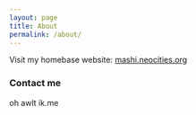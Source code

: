 ```yaml
---
layout: page
title: About
permalink: /about/
---
```


Visit my homebase website: [mashi.neocities.org](https://mashi.neocities.org)

### Contact me

   oh awlt ik.me
